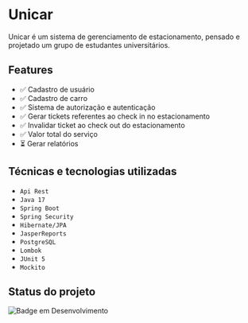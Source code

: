
# Unicar

Unicar é um sistema de gerenciamento de estacionamento, pensado e projetado um grupo de estudantes universitários.

## Features

- ✅ Cadastro de usuário
- ✅ Cadastro de carro
- ✅ Sistema de autorização e autenticação
- ✅ Gerar tickets referentes ao check in no estacionamento
- ✅ Invalidar ticket ao check out do estacionamento
- ✅ Valor total do serviço
- ⏳ Gerar relatórios

## Técnicas e tecnologias utilizadas

- ``Api Rest``
- ``Java 17``
- ``Spring Boot``
- ``Spring Security``
- ``Hibernate/JPA``
- ``JasperReports``
- ``PostgreSQL``
- ``Lombok``
- ``JUnit 5``
- ``Mockito``

## Status do projeto

![Badge em Desenvolvimento](http://img.shields.io/static/v1?label=STATUS&message=EM%20DESENVOLVIMENTO&color=GREEN&style=for-the-badge)